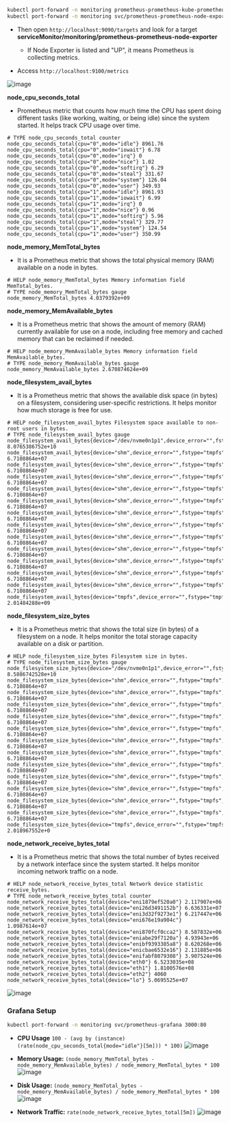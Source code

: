 ```bash
kubectl port-forward -n monitoring prometheus-prometheus-kube-prometheus-prometheus-0  9090
kubectl port-forward -n monitoring svc/prometheus-prometheus-node-exporter 9100
```
- Then open `http://localhost:9090/targets` and look for a target **serviceMonitor/monitoring/prometheus-prometheus-node-exporter**
  - If Node Exporter is listed and "UP", it means Prometheus is collecting metrics.

- Access `http://localhost:9100/metrics`

![image](https://github.com/user-attachments/assets/c29f3a92-8080-41d6-9578-eba719369bb4)

**node_cpu_seconds_total** 
- Prometheus metric that counts how much time the CPU has spent doing different tasks (like working, waiting, or being idle) since the system started. It helps track CPU usage over time.
```
# TYPE node_cpu_seconds_total counter
node_cpu_seconds_total{cpu="0",mode="idle"} 8961.76
node_cpu_seconds_total{cpu="0",mode="iowait"} 6.78
node_cpu_seconds_total{cpu="0",mode="irq"} 0
node_cpu_seconds_total{cpu="0",mode="nice"} 1.02
node_cpu_seconds_total{cpu="0",mode="softirq"} 6.29
node_cpu_seconds_total{cpu="0",mode="steal"} 331.67
node_cpu_seconds_total{cpu="0",mode="system"} 126.04
node_cpu_seconds_total{cpu="0",mode="user"} 349.93
node_cpu_seconds_total{cpu="1",mode="idle"} 8961.93
node_cpu_seconds_total{cpu="1",mode="iowait"} 6.99
node_cpu_seconds_total{cpu="1",mode="irq"} 0
node_cpu_seconds_total{cpu="1",mode="nice"} 0.96
node_cpu_seconds_total{cpu="1",mode="softirq"} 5.96
node_cpu_seconds_total{cpu="1",mode="steal"} 329.77
node_cpu_seconds_total{cpu="1",mode="system"} 124.54
node_cpu_seconds_total{cpu="1",mode="user"} 350.99
```

**node_memory_MemTotal_bytes**
- It is a Prometheus metric that shows the total physical memory (RAM) available on a node in bytes.
```
# HELP node_memory_MemTotal_bytes Memory information field MemTotal_bytes.
# TYPE node_memory_MemTotal_bytes gauge
node_memory_MemTotal_bytes 4.0379392e+09
```

**node_memory_MemAvailable_bytes** 
- It is a Prometheus metric that shows the amount of memory (RAM) currently available for use on a node, including free memory and cached memory that can be reclaimed if needed.
```
# HELP node_memory_MemAvailable_bytes Memory information field MemAvailable_bytes.
# TYPE node_memory_MemAvailable_bytes gauge
node_memory_MemAvailable_bytes 2.670874624e+09
```

**node_filesystem_avail_bytes** 
- It is a Prometheus metric that shows the available disk space (in bytes) on a filesystem, considering user-specific restrictions. It helps monitor how much storage is free for use.
```
# HELP node_filesystem_avail_bytes Filesystem space available to non-root users in bytes.
# TYPE node_filesystem_avail_bytes gauge
node_filesystem_avail_bytes{device="/dev/nvme0n1p1",device_error="",fstype="xfs",mountpoint="/"} 8.0765386752e+10
node_filesystem_avail_bytes{device="shm",device_error="",fstype="tmpfs",mountpoint="/run/containerd/io.containerd.grpc.v1.cri/sandboxes/09897e3c7576e3ceffa38e17ad87e675389ecac9ff6d3498c59f28f161059185/shm"} 6.7108864e+07
node_filesystem_avail_bytes{device="shm",device_error="",fstype="tmpfs",mountpoint="/run/containerd/io.containerd.grpc.v1.cri/sandboxes/1f0703f217eae043e867275b984dbfa98bfb48ed0ee11443c152d87278b6db0b/shm"} 6.7108864e+07
node_filesystem_avail_bytes{device="shm",device_error="",fstype="tmpfs",mountpoint="/run/containerd/io.containerd.grpc.v1.cri/sandboxes/201299aca5f35817a03242fcf41f4b0623d0229818025c4a7fbafddb20d817a7/shm"} 6.7108864e+07
node_filesystem_avail_bytes{device="shm",device_error="",fstype="tmpfs",mountpoint="/run/containerd/io.containerd.grpc.v1.cri/sandboxes/2556b1acd8fc68eb7593c56ed581c3691c2d9396c3e40759b1cfbef861be315f/shm"} 6.7108864e+07
node_filesystem_avail_bytes{device="shm",device_error="",fstype="tmpfs",mountpoint="/run/containerd/io.containerd.grpc.v1.cri/sandboxes/3ff7385bab28611347965c06f2e18acb73137d78569e660df0378ad9f867614f/shm"} 6.7108864e+07
node_filesystem_avail_bytes{device="shm",device_error="",fstype="tmpfs",mountpoint="/run/containerd/io.containerd.grpc.v1.cri/sandboxes/444817514c4643e13c191af428656cf86138b5730763b42c7d5c340469e2b37c/shm"} 6.7108864e+07
node_filesystem_avail_bytes{device="shm",device_error="",fstype="tmpfs",mountpoint="/run/containerd/io.containerd.grpc.v1.cri/sandboxes/7145dc9d1c95b7cb7374d8e8aadcb1a8d852fee8e536ab4d7af5a92e6c69742e/shm"} 6.7108864e+07
node_filesystem_avail_bytes{device="shm",device_error="",fstype="tmpfs",mountpoint="/run/containerd/io.containerd.grpc.v1.cri/sandboxes/7eb7afa71aa3e6c8b8fe000a626be66d64ecfa2fa7e1f32e15c33cd46fe227ae/shm"} 6.7108864e+07
node_filesystem_avail_bytes{device="shm",device_error="",fstype="tmpfs",mountpoint="/run/containerd/io.containerd.grpc.v1.cri/sandboxes/c9c6d31486bdabd978d73c02a3888b3b4628e47d233f7bb415b40aac2928f07e/shm"} 6.7108864e+07
node_filesystem_avail_bytes{device="shm",device_error="",fstype="tmpfs",mountpoint="/run/containerd/io.containerd.grpc.v1.cri/sandboxes/df90d79aedb22a37a9f3da9ca368072b261b1e0776710450f47e61e7245a59ee/shm"} 6.7108864e+07
node_filesystem_avail_bytes{device="shm",device_error="",fstype="tmpfs",mountpoint="/run/containerd/io.containerd.grpc.v1.cri/sandboxes/dfd1e7423ff87a616db28e2209f04555cbf06ecb2fbade14cb267f81d6dfdc0d/shm"} 6.7108864e+07
node_filesystem_avail_bytes{device="shm",device_error="",fstype="tmpfs",mountpoint="/run/containerd/io.containerd.grpc.v1.cri/sandboxes/e692ae3676ce0593fb42a0aabba2209a988e9d8cb45c1da7d597dbcdea0dcec9/shm"} 6.7108864e+07
node_filesystem_avail_bytes{device="tmpfs",device_error="",fstype="tmpfs",mountpoint="/run"} 2.01484288e+09
```

**node_filesystem_size_bytes** 
- It is a Prometheus metric that shows the total size (in bytes) of a filesystem on a node. It helps monitor the total storage capacity available on a disk or partition.
```
# HELP node_filesystem_size_bytes Filesystem size in bytes.
# TYPE node_filesystem_size_bytes gauge
node_filesystem_size_bytes{device="/dev/nvme0n1p1",device_error="",fstype="xfs",mountpoint="/"} 8.5886742528e+10
node_filesystem_size_bytes{device="shm",device_error="",fstype="tmpfs",mountpoint="/run/containerd/io.containerd.grpc.v1.cri/sandboxes/09897e3c7576e3ceffa38e17ad87e675389ecac9ff6d3498c59f28f161059185/shm"} 6.7108864e+07
node_filesystem_size_bytes{device="shm",device_error="",fstype="tmpfs",mountpoint="/run/containerd/io.containerd.grpc.v1.cri/sandboxes/1f0703f217eae043e867275b984dbfa98bfb48ed0ee11443c152d87278b6db0b/shm"} 6.7108864e+07
node_filesystem_size_bytes{device="shm",device_error="",fstype="tmpfs",mountpoint="/run/containerd/io.containerd.grpc.v1.cri/sandboxes/201299aca5f35817a03242fcf41f4b0623d0229818025c4a7fbafddb20d817a7/shm"} 6.7108864e+07
node_filesystem_size_bytes{device="shm",device_error="",fstype="tmpfs",mountpoint="/run/containerd/io.containerd.grpc.v1.cri/sandboxes/2556b1acd8fc68eb7593c56ed581c3691c2d9396c3e40759b1cfbef861be315f/shm"} 6.7108864e+07
node_filesystem_size_bytes{device="shm",device_error="",fstype="tmpfs",mountpoint="/run/containerd/io.containerd.grpc.v1.cri/sandboxes/3ff7385bab28611347965c06f2e18acb73137d78569e660df0378ad9f867614f/shm"} 6.7108864e+07
node_filesystem_size_bytes{device="shm",device_error="",fstype="tmpfs",mountpoint="/run/containerd/io.containerd.grpc.v1.cri/sandboxes/444817514c4643e13c191af428656cf86138b5730763b42c7d5c340469e2b37c/shm"} 6.7108864e+07
node_filesystem_size_bytes{device="shm",device_error="",fstype="tmpfs",mountpoint="/run/containerd/io.containerd.grpc.v1.cri/sandboxes/7145dc9d1c95b7cb7374d8e8aadcb1a8d852fee8e536ab4d7af5a92e6c69742e/shm"} 6.7108864e+07
node_filesystem_size_bytes{device="shm",device_error="",fstype="tmpfs",mountpoint="/run/containerd/io.containerd.grpc.v1.cri/sandboxes/7eb7afa71aa3e6c8b8fe000a626be66d64ecfa2fa7e1f32e15c33cd46fe227ae/shm"} 6.7108864e+07
node_filesystem_size_bytes{device="shm",device_error="",fstype="tmpfs",mountpoint="/run/containerd/io.containerd.grpc.v1.cri/sandboxes/c9c6d31486bdabd978d73c02a3888b3b4628e47d233f7bb415b40aac2928f07e/shm"} 6.7108864e+07
node_filesystem_size_bytes{device="shm",device_error="",fstype="tmpfs",mountpoint="/run/containerd/io.containerd.grpc.v1.cri/sandboxes/df90d79aedb22a37a9f3da9ca368072b261b1e0776710450f47e61e7245a59ee/shm"} 6.7108864e+07
node_filesystem_size_bytes{device="shm",device_error="",fstype="tmpfs",mountpoint="/run/containerd/io.containerd.grpc.v1.cri/sandboxes/dfd1e7423ff87a616db28e2209f04555cbf06ecb2fbade14cb267f81d6dfdc0d/shm"} 6.7108864e+07
node_filesystem_size_bytes{device="shm",device_error="",fstype="tmpfs",mountpoint="/run/containerd/io.containerd.grpc.v1.cri/sandboxes/e692ae3676ce0593fb42a0aabba2209a988e9d8cb45c1da7d597dbcdea0dcec9/shm"} 6.7108864e+07
node_filesystem_size_bytes{device="tmpfs",device_error="",fstype="tmpfs",mountpoint="/run"} 2.018967552e+0
```

**node_network_receive_bytes_total**
- It is a Prometheus metric that shows the total number of bytes received by a network interface since the system started. It helps monitor incoming network traffic on a node.
```
# HELP node_network_receive_bytes_total Network device statistic receive_bytes.
# TYPE node_network_receive_bytes_total counter
node_network_receive_bytes_total{device="eni1879ef520a0"} 2.117907e+06
node_network_receive_bytes_total{device="eni26d3491152b"} 6.636331e+07
node_network_receive_bytes_total{device="eni3d32f9273e1"} 6.217447e+06
node_network_receive_bytes_total{device="eni676e19a904c"} 1.0987614e+07
node_network_receive_bytes_total{device="eni870fcf0cca2"} 8.587832e+06
node_network_receive_bytes_total{device="eniabe29f7120a"} 4.93943e+06
node_network_receive_bytes_total{device="enibf9393385a8"} 8.620268e+06
node_network_receive_bytes_total{device="enicbae6532e16"} 2.131885e+06
node_network_receive_bytes_total{device="enifabf8079308"} 3.907524e+06
node_network_receive_bytes_total{device="eth0"} 6.5233035e+08
node_network_receive_bytes_total{device="eth1"} 1.8100576e+08
node_network_receive_bytes_total{device="eth2"} 4060
node_network_receive_bytes_total{device="lo"} 5.0695525e+07
```

![image](https://github.com/user-attachments/assets/a41d3603-f4cf-4f83-ba02-e6dc0f7d36e8)

### Grafana Setup ###

```bash
kubectl port-forward -n monitoring svc/prometheus-grafana 3000:80
```

- **CPU Usage** `100 - (avg by (instance) (rate(node_cpu_seconds_total{mode="idle"}[5m])) * 100)`
![image](https://github.com/user-attachments/assets/5a58203c-b626-4e67-9ff5-c8361b8d83f1)

- **Memory Usage:** `(node_memory_MemTotal_bytes - node_memory_MemAvailable_bytes) / node_memory_MemTotal_bytes * 100`
![image](https://github.com/user-attachments/assets/90fd3f34-b8e4-4701-8380-dcdae75abbc7)

- **Disk Usage:** `(node_memory_MemTotal_bytes - node_memory_MemAvailable_bytes) / node_memory_MemTotal_bytes * 100`
![image](https://github.com/user-attachments/assets/d7ece13c-7b2e-4066-bb4e-bef4a5b3e719)

- **Network Traffic:** `rate(node_network_receive_bytes_total[5m])`
![image](https://github.com/user-attachments/assets/b8171fba-0469-4b2b-bc76-57ea768a5bb3)



